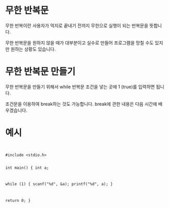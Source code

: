 # 무한 반복문

무한 반복이란 사용자가 억지로 끝내기 전까지 무한으로 실행이 되는 반복문을 뜻합니다.

무한 반복문을 원하지 않을 때가 대부분이고 실수로 만들어 프로그램을 망칠 수도 있지만 원하는 상황도 있습니다.

# 무한 반복문 만들기

무한 반복문을 만들기 위해서 while 반복문 조건을 넣는 곳에 1 (true)를 입력하면 됩니다.

조건문을 이용하여 break하는 것도 가능합니다. break에 관한 내용은 다음 시간에 배우겠습니다.

# 예시

<code>
<pre>
#include &lt;stdio.h>

int main()
{
int a;

while (1) {
scanf("%d", &a);
printf("%d", a);
}

return 0;
}

</pre>
</code>
